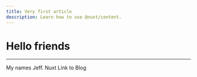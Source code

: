 ```yaml
---
title: Very first article
description: Learn how to use @nuxt/content.
---
```


# Hello friends
---
My names Jeff.
<nuxt-link to="/blog">Nuxt Link to Blog</nuxt-link>

